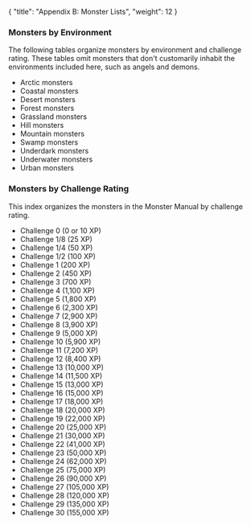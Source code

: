 {
  "title": "Appendix B: Monster Lists",
  "weight": 12
}

### Monsters by Environment

The following tables organize monsters by environment and challenge rating. These tables omit monsters that don't customarily inhabit the environments included here, such as angels and demons.

- Arctic monsters
- Coastal monsters
- Desert monsters
- Forest monsters
- Grassland monsters
- Hill monsters
- Mountain monsters
- Swamp monsters
- Underdark monsters
- Underwater monsters
- Urban monsters

### Monsters by Challenge Rating

This index organizes the monsters in the Monster Manual by challenge rating.

- Challenge 0 (0 or 10 XP)
- Challenge 1/8 (25 XP)
- Challenge 1/4 (50 XP)
- Challenge 1/2 (100 XP)
- Challenge 1 (200 XP)
- Challenge 2 (450 XP)
- Challenge 3 (700 XP)
- Challenge 4 (1,100 XP)
- Challenge 5 (1,800 XP)
- Challenge 6 (2,300 XP)
- Challenge 7 (2,900 XP)
- Challenge 8 (3,900 XP)
- Challenge 9 (5,000 XP)
- Challenge 10 (5,900 XP)
- Challenge 11 (7,200 XP)
- Challenge 12 (8,400 XP)
- Challenge 13 (10,000 XP)
- Challenge 14 (11,500 XP)
- Challenge 15 (13,000 XP)
- Challenge 16 (15,000 XP)
- Challenge 17 (18,000 XP)
- Challenge 18 (20,000 XP)
- Challenge 19 (22,000 XP)
- Challenge 20 (25,000 XP)
- Challenge 21 (30,000 XP)
- Challenge 22 (41,000 XP)
- Challenge 23 (50,000 XP)
- Challenge 24 (62,000 XP)
- Challenge 25 (75,000 XP)
- Challenge 26 (90,000 XP)
- Challenge 27 (105,000 XP)
- Challenge 28 (120,000 XP)
- Challenge 29 (135,000 XP)
- Challenge 30 (155,000 XP)
